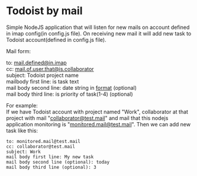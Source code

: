 # Todoist by mail
Simple NodeJS application that will listen for new mails on account defined in imap config(in config.js file). On receiving new mail it will add new task to Todoist account(defined in config.js file).

Mail form:

to: mail.defined@in.imap  
cc: mail.of.user.that@is.collaborator  
subject: Todoist project name  
mailbody first line: is task text  
mail body second line:  date string in [format](https://todoist.com/Help/DatesTimes) (optional)   
mail body third line: is priority of task(1-4) (optional)  

For example:  
If we have Todoist account with project named "Work", collaborator at that project with mail "collaborator@test.mail" and mail that this nodejs application monitoring is "monitored.mail@test.mail". Then we can add new task like this:  
  
    to: monitored.mail@test.mail  
    cc: collaborator@test.mail  
    subject: Work  
    mail body first line: My new task  
    mail body second line (optional): today  
    mail body third line (optional): 3  
